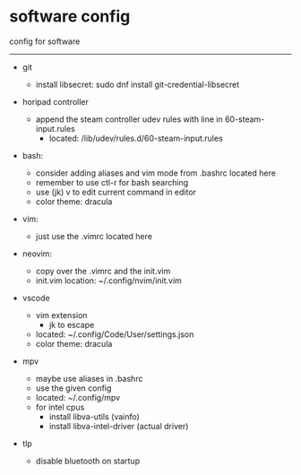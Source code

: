 # software config
config for software 

---

- git
    - install libsecret: sudo dnf install git-credential-libsecret

- horipad controller
    - append the steam controller udev rules with line in 60-steam-input.rules
        - located: /lib/udev/rules.d/60-steam-input.rules 

- bash:
  - consider adding aliases and vim mode from .bashrc located here
  - remember to use ctl-r for bash searching
  - use (jk) v to edit current command in editor
  - color theme: dracula

- vim:
    - just use the .vimrc located here

- neovim:
    - copy over the .vimrc and the init.vim
    - init.vim location: ~/.config/nvim/init.vim

- vscode
    - vim extension
        - jk to escape 
    - located: ~/.config/Code/User/settings.json
    - color theme: dracula

- mpv
    - maybe use aliases in .bashrc
    - use the given config
    - located: ~/.config/mpv
    - for intel cpus
        - install libva-utils (vainfo)
        - install libva-intel-driver (actual driver)

- tlp
    - disable bluetooth on startup
